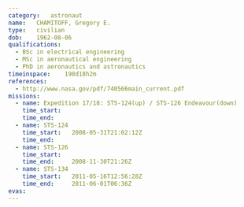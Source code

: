 ```yaml
---
category:	astronaut
name:	CHAMITOFF, Gregory E.
type:	civilian
dob:	1962-08-06
qualifications:
  - BSc in electrical engineering
  - MSc in aeronautical engineering
  - PhD in aeronautics and astronautics
timeinspace:	198d18h2m
references:
  - http://www.nasa.gov/pdf/740566main_current.pdf
missions:
  - name: Expedition 17/18: STS-124(up) / STS-126 Endeavour(down)
    time_start:   
    time_end:     
  - name: STS-124
    time_start:   2008-05-31T21:02:12Z
    time_end:     
  - name: STS-126
    time_start:   
    time_end:     2008-11-30T21:26Z
  - name: STS-134
    time_start:   2011-05-16T12:56:28Z
    time_end:     2011-06-01T06:36Z
evas:
---
```

